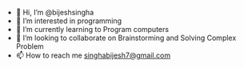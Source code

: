 - 👋 Hi, I’m @bijeshsingha
- 👀 I’m interested in programming
- 🌱 I’m currently learning to Program computers
- 💞️ I’m looking to collaborate on Brainstorming and Solving Complex Problem
- 📫 How to reach me singhabijesh7@gmail.com

<!---
bijeshsingha/bijeshsingha is a ✨ special ✨ repository because its `README.md` (this file) appears on your GitHub profile.
You can click the Preview link to take a look at your changes.
--->
